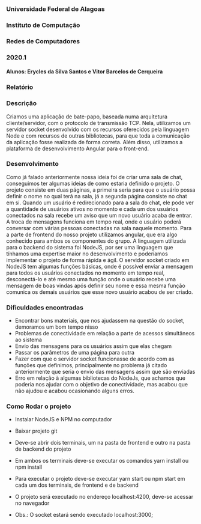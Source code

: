 ### Universidade Federal de Alagoas
### Instituto de Computação
### Redes de Computadores 
### 2020.1

#### Alunos: Erycles da Silva Santos e Vitor Barcelos de Cerqueira


### Relatório



### Descrição

Criamos uma aplicação de bate-papo, baseada numa arquitetura cliente/servidor, com o protocolo de transmissão TCP. Nela, utilizamos um servidor socket desenvolvido com os recursos oferecidos pela linguagem Node e com recursos de outras bibliotecas, para que toda a comunicação da aplicação fosse realizada de forma correta. Além disso, utilizamos a plataforma de desenvolvimento Angular para o front-end.
	
### Desenvolvimento

Como já falado anteriormente nossa ideia foi de criar uma sala de chat, conseguimos ter algumas ideias de como estaria definido o projeto. O projeto consiste em duas páginas, a primeira seria para que o usuário possa definir o nome no qual terá na sala, já a segunda página consiste no chat em si.
Quando um usuário é redirecionado para a sala do chat, ele pode ver a quantidade de usuários ativos no momento e cada um dos usuários conectados na sala recebe um aviso que um novo usuário acaba de entrar. A troca de mensagens funciona em tempo real, onde o usuário poderá conversar com várias pessoas conectadas na sala naquele momento. Para a parte de frontend do nosso projeto utilizamos angular, que era algo conhecido para ambos os componentes do grupo.
A linguagem utilizada para o backend do sistema foi NodeJS, por ser uma linguagem que tínhamos uma expertise maior no desenvolvimento e poderíamos implementar o projeto de forma rápida e ágil. O servidor socket criado em NodeJS tem algumas funções básicas, onde é possível enviar a mensagem para todos os usuários conectados no momento em tempo real, desconectá-lo e até mesmo uma função onde o usuário recebe uma mensagem de boas vindas após definir seu nome e essa mesma função comunica os demais usuários que esse novo usuário acabou de ser criado.


### Dificuldades encontradas
- Encontrar bons materiais, que nos ajudassem na questão do socket, demoramos um bom tempo nisso
- Problemas de conectividade em relação a parte de acessos simultâneos ao sistema
- Envio das mensagens para os usuários assim que elas chegam
- Passar os parâmetros de uma página para outra
- Fazer com que o servidor socket funcionasse de acordo com as funções que definimos, principalmente no problema já citado anteriormente que seria o envio das mensagens assim que são enviadas
- Erro em relação à algumas bibliotecas do NodeJs, que achamos que poderia nos ajudar com o objetivo de conectividade, mas acabou que não ajudou e acabou ocasionando alguns erros.



### Como Rodar o projeto
	
- Instalar NodeJS e NPM no computador
- Baixar projeto git
- Deve-se abrir dois terminais, um na pasta de frontend e outro na pasta de backend do projeto
- Em ambos os terminais deve-se executar os comandos yarn install ou npm install
- Para executar o projeto deve-se executar yarn start ou npm start em cada um dos terminais, de frontend e de backend
- O projeto será executado no endereço localhost:4200, deve-se acessar no navegador


- Obs.: O socket estará sendo executado localhost:3000;
